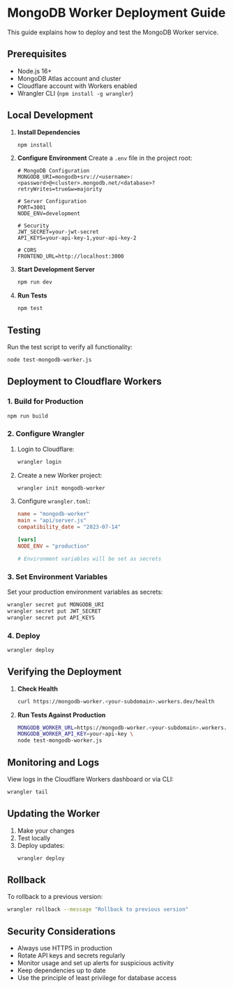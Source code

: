 # MongoDB Worker Deployment Guide

This guide explains how to deploy and test the MongoDB Worker service.

## Prerequisites

- Node.js 16+
- MongoDB Atlas account and cluster
- Cloudflare account with Workers enabled
- Wrangler CLI (`npm install -g wrangler`)

## Local Development

1. **Install Dependencies**
   ```bash
   npm install
   ```

2. **Configure Environment**
   Create a `.env` file in the project root:
   ```env
   # MongoDB Configuration
   MONGODB_URI=mongodb+srv://<username>:<password>@<cluster>.mongodb.net/<database>?retryWrites=true&w=majority
   
   # Server Configuration
   PORT=3001
   NODE_ENV=development
   
   # Security
   JWT_SECRET=your-jwt-secret
   API_KEYS=your-api-key-1,your-api-key-2
   
   # CORS
   FRONTEND_URL=http://localhost:3000
   ```

3. **Start Development Server**
   ```bash
   npm run dev
   ```

4. **Run Tests**
   ```bash
   npm test
   ```

## Testing

Run the test script to verify all functionality:

```bash
node test-mongodb-worker.js
```

## Deployment to Cloudflare Workers

### 1. Build for Production

```bash
npm run build
```

### 2. Configure Wrangler

1. Login to Cloudflare:
   ```bash
   wrangler login
   ```

2. Create a new Worker project:
   ```bash
   wrangler init mongodb-worker
   ```

3. Configure `wrangler.toml`:
   ```toml
   name = "mongodb-worker"
   main = "api/server.js"
   compatibility_date = "2023-07-14"
   
   [vars]
   NODE_ENV = "production"
   
   # Environment variables will be set as secrets
   ```

### 3. Set Environment Variables

Set your production environment variables as secrets:

```bash
wrangler secret put MONGODB_URI
wrangler secret put JWT_SECRET
wrangler secret put API_KEYS
```

### 4. Deploy

```bash
wrangler deploy
```

## Verifying the Deployment

1. **Check Health**
   ```bash
   curl https://mongodb-worker.<your-subdomain>.workers.dev/health
   ```

2. **Run Tests Against Production**
   ```bash
   MONGODB_WORKER_URL=https://mongodb-worker.<your-subdomain>.workers.dev \
   MONGODB_WORKER_API_KEY=your-api-key \
   node test-mongodb-worker.js
   ```

## Monitoring and Logs

View logs in the Cloudflare Workers dashboard or via CLI:

```bash
wrangler tail
```

## Updating the Worker

1. Make your changes
2. Test locally
3. Deploy updates:
   ```bash
   wrangler deploy
   ```

## Rollback

To rollback to a previous version:

```bash
wrangler rollback --message "Rollback to previous version"
```

## Security Considerations

- Always use HTTPS in production
- Rotate API keys and secrets regularly
- Monitor usage and set up alerts for suspicious activity
- Keep dependencies up to date
- Use the principle of least privilege for database access
